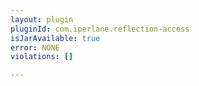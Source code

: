 ```yaml
---
layout: plugin
pluginId: com.iperlane.reflection-access
isJarAvailable: true
error: NONE
violations: []

---
```

